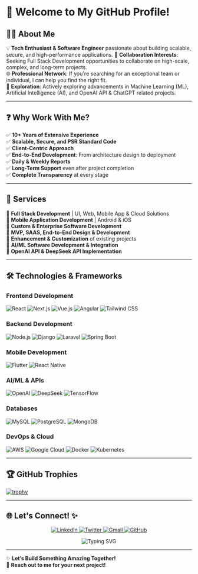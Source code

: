 # 🚀 Welcome to My GitHub Profile!

## 👨‍💻 About Me

💡 **Tech Enthusiast & Software Engineer** passionate about building scalable, secure, and high-performance applications. 
🤝 **Collaboration Interests**: Seeking Full Stack Development opportunities to collaborate on high-scale, complex, and long-term projects.  
🌐 **Professional Network**: If you're searching for an exceptional team or individual, I can help you find the right fit.  
🚀 **Exploration**: Actively exploring advancements in Machine Learning (ML), Artificial Intelligence (AI), and OpenAI API & ChatGPT related projects.  

---

## ❓ Why Work With Me?

✅ **10+ Years of Extensive Experience**  
✅ **Scalable, Secure, and PSR Standard Code**  
✅ **Client-Centric Approach**  
✅ **End-to-End Development**: From architecture design to deployment  
✅ **Daily & Weekly Reports**  
✅ **Long-Term Support** even after project completion  
✅ **Complete Transparency** at every stage  

---

## 🎯 Services

🔹 **Full Stack Development** | UI, Web, Mobile App & Cloud Solutions  
🔹 **Mobile Application Development** | Android & iOS  
🔹 **Custom & Enterprise Software Development**  
🔹 **MVP, SAAS, End-to-End Design & Development**  
🔹 **Enhancement & Customization** of existing projects  
🔹 **AI/ML Software Development & Integration**  
🔹 **OpenAI API & DeepSeek API Implementation**  

---

## 🛠️ Technologies & Frameworks

### **Frontend Development**
![React](https://img.shields.io/badge/React-20232A?style=for-the-badge&logo=react&logoColor=61DAFB)
![Next.js](https://img.shields.io/badge/Next.js-000000?style=for-the-badge&logo=next.js&logoColor=white)
![Vue.js](https://img.shields.io/badge/Vue.js-35495E?style=for-the-badge&logo=vue.js&logoColor=4FC08D)
![Angular](https://img.shields.io/badge/Angular-DD0031?style=for-the-badge&logo=angular&logoColor=white)
![Tailwind CSS](https://img.shields.io/badge/Tailwind_CSS-38B2AC?style=for-the-badge&logo=tailwind-css&logoColor=white)

### **Backend Development**
![Node.js](https://img.shields.io/badge/Node.js-339933?style=for-the-badge&logo=node.js&logoColor=white)
![Django](https://img.shields.io/badge/Django-092E20?style=for-the-badge&logo=django&logoColor=white)
![Laravel](https://img.shields.io/badge/Laravel-FF2D20?style=for-the-badge&logo=laravel&logoColor=white)
![Spring Boot](https://img.shields.io/badge/Spring_Boot-6DB33F?style=for-the-badge&logo=spring-boot&logoColor=white)

### **Mobile Development**
![Flutter](https://img.shields.io/badge/Flutter-02569B?style=for-the-badge&logo=flutter&logoColor=white)
![React Native](https://img.shields.io/badge/React_Native-20232A?style=for-the-badge&logo=react&logoColor=61DAFB)

### **AI/ML & APIs**
![OpenAI](https://img.shields.io/badge/OpenAI-412991?style=for-the-badge&logo=openai&logoColor=white)
![DeepSeek](https://img.shields.io/badge/DeepSeek-000000?style=for-the-badge&logo=deepseek&logoColor=white)
![TensorFlow](https://img.shields.io/badge/TensorFlow-FF6F00?style=for-the-badge&logo=tensorflow&logoColor=white)

### **Databases**
![MySQL](https://img.shields.io/badge/MySQL-4479A1?style=for-the-badge&logo=mysql&logoColor=white)
![PostgreSQL](https://img.shields.io/badge/PostgreSQL-316192?style=for-the-badge&logo=postgresql&logoColor=white)
![MongoDB](https://img.shields.io/badge/MongoDB-47A248?style=for-the-badge&logo=mongodb&logoColor=white)

### **DevOps & Cloud**
![AWS](https://img.shields.io/badge/AWS-232F3E?style=for-the-badge&logo=amazon-aws&logoColor=white)
![Google Cloud](https://img.shields.io/badge/Google_Cloud-4285F4?style=for-the-badge&logo=google-cloud&logoColor=white)
![Docker](https://img.shields.io/badge/Docker-2496ED?style=for-the-badge&logo=docker&logoColor=white)
![Kubernetes](https://img.shields.io/badge/Kubernetes-326CE5?style=for-the-badge&logo=kubernetes&logoColor=white)

---

## 🏆 GitHub Trophies

[![trophy](https://github-profile-trophy.vercel.app/?username=hudacse6&theme=onedark&row=1&column=7)](https://github.com/ryo-ma/github-profile-trophy)

---

## 🌐 Let's Connect! ✨

<p align="center">
  <a href="https://linkedin.com/in/hudacse6">
    <img src="https://img.shields.io/badge/LinkedIn-0077B5?style=for-the-badge&logo=linkedin&logoColor=white" alt="LinkedIn"/>
  </a>
  <a href="https://twitter.com/yourprofile">
    <img src="https://img.shields.io/badge/Twitter-1DA1F2?style=for-the-badge&logo=twitter&logoColor=white" alt="Twitter"/>
  </a>
  <a href="mailto:youremail@example.com">
    <img src="https://img.shields.io/badge/Gmail-D14836?style=for-the-badge&logo=gmail&logoColor=white" alt="Gmail"/>
  </a>
  <a href="https://github.com/hudacse6">
    <img src="https://img.shields.io/badge/GitHub-100000?style=for-the-badge&logo=github&logoColor=white" alt="GitHub"/>
  </a>
</p>

<p align="center">
  <img src="https://readme-typing-svg.demolab.com?font=Fira+Code&size=25&duration=3000&pause=1000&color=00FF00&center=true&vCenter=true&width=600&lines=Let's+Connect%2C+Collaborate%2C+%26+Innovate!;Reach+out+to+me+for+your+next+project!;Open+to+new+opportunities+%26+challenges!" alt="Typing SVG" />
</p>

---

✨ **Let’s Build Something Amazing Together!**  
📧 **Reach out to me for your next project!**
